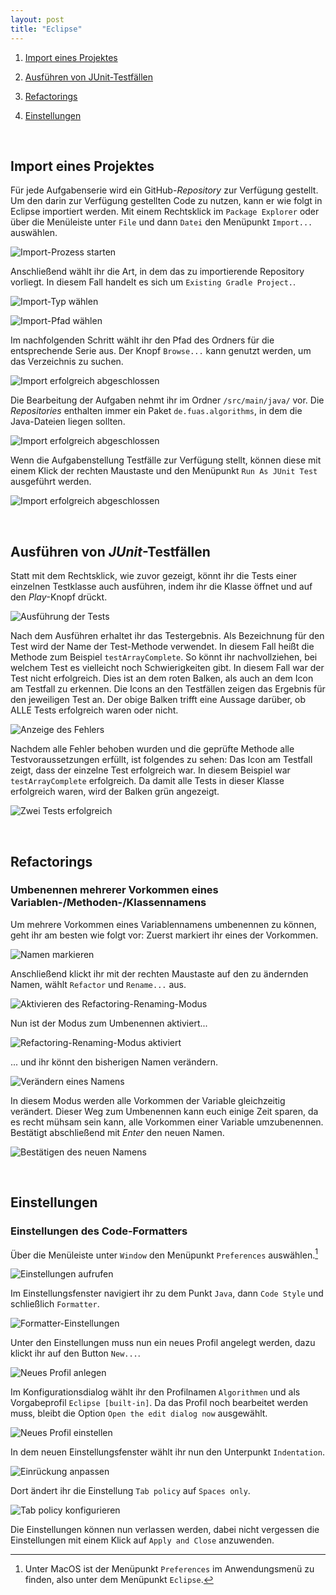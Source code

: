 ```yaml
---
layout: post
title: "Eclipse"
---
```


1. [Import eines Projektes](#import-eines-projektes)

2. [Ausführen von JUnit-Testfällen](#ausführen-von-junit-testfällen)

3. [Refactorings](#refactorings)

4. [Einstellungen](#einstellungen)

<br/>

## Import eines Projektes

Für jede Aufgabenserie wird ein GitHub-_Repository_ zur Verfügung gestellt.
Um den darin zur Verfügung gestellten Code zu nutzen, kann er wie folgt in Eclipse importiert werden.
Mit einem Rechtsklick im `Package Explorer` oder über die Menüleiste unter `File` und dann `Datei` den Menüpunkt `Import...` auswählen.

![Import-Prozess starten](images/import/screen1.jpg)


Anschließend wählt ihr die Art, in dem das zu importierende Repository vorliegt. In diesem Fall handelt es sich um `Existing Gradle Project.`.

![Import-Typ wählen](images/import/screen2.jpg)


![Import-Pfad wählen](images/import/screen3.jpg)


Im nachfolgenden Schritt wählt ihr den Pfad des Ordners für die entsprechende Serie aus.
Der Knopf `Browse...` kann genutzt werden, um das Verzeichnis zu suchen.

![Import erfolgreich abgeschlossen](images/import/screen4.jpg)


Die Bearbeitung der Aufgaben nehmt ihr im Ordner `/src/main/java/` vor.
Die _Repositories_ enthalten immer ein Paket `de.fuas.algorithms`, in dem die Java-Dateien liegen sollten.

![Import erfolgreich abgeschlossen](images/import/screen5.jpg)


Wenn die Aufgabenstellung Testfälle zur Verfügung stellt, können diese mit einem Klick der rechten Maustaste und den Menüpunkt `Run As JUnit Test` ausgeführt werden.

![Import erfolgreich abgeschlossen](images/import/screen6.jpg)

 <br/>

## Ausführen von _JUnit_-Testfällen

Statt mit dem Rechtsklick, wie zuvor gezeigt, könnt ihr die Tests einer einzelnen Testklasse auch ausführen, indem ihr die Klasse öffnet und auf den _Play_-Knopf drückt.

![Ausführung der Tests](images/junit/screen1.jpg)

Nach dem Ausführen erhaltet ihr das Testergebnis.
Als Bezeichnung für den Test wird der Name der Test-Methode verwendet.
In diesem Fall heißt die Methode zum Beispiel `testArrayComplete`.
So könnt ihr nachvollziehen, bei welchem Test es vielleicht noch Schwierigkeiten gibt.
In diesem Fall war der Test nicht erfolgreich.
Dies ist an dem roten Balken, als auch an dem Icon am Testfall zu erkennen.
Die Icons an den Testfällen zeigen das Ergebnis für den jeweiligen Test an.
Der obige Balken trifft eine Aussage darüber, ob ALLE Tests erfolgreich waren oder nicht.

![Anzeige des Fehlers](images/junit/screen2.jpg)


Nachdem alle Fehler behoben wurden und die geprüfte Methode alle Testvoraussetzungen erfüllt, ist folgendes zu sehen:
Das Icon am Testfall zeigt, dass der einzelne Test erfolgreich war.
In diesem Beispiel war `testArrayComplete` erfolgreich.
Da damit alle Tests in dieser Klasse erfolgreich waren, wird der Balken grün angezeigt.

![Zwei Tests erfolgreich](images/junit/screen3.jpg)

<br/>

## Refactorings


### Umbenennen mehrerer Vorkommen eines Variablen-/Methoden-/Klassennamens

Um mehrere Vorkommen eines Variablennamens umbenennen zu können, geht ihr am besten wie folgt vor:
Zuerst markiert ihr eines der Vorkommen.

![Namen markieren](images/functions/rename/screen1.jpg)


Anschließend klickt ihr mit der rechten Maustaste auf den zu ändernden Namen, wählt `Refactor` und `Rename...` aus.

![Aktivieren des Refactoring-Renaming-Modus](images/functions/rename/screen2.jpg)


Nun ist der Modus zum Umbenennen aktiviert...

![Refactoring-Renaming-Modus aktiviert](images/functions/rename/screen3.jpg)


... und ihr könnt den bisherigen Namen verändern.

![Verändern eines Namens](images/functions/rename/screen4.jpg)

In diesem Modus werden alle Vorkommen der Variable gleichzeitig verändert.
Dieser Weg zum Umbenennen kann euch einige Zeit sparen, da es recht mühsam sein kann, alle Vorkommen einer Variable umzubenennen.
Bestätigt abschließend mit _Enter_ den neuen Namen.

![Bestätigen des neuen Namens](images/functions/rename/screen5.jpg)

<br/>

## Einstellungen

### Einstellungen des Code-Formatters

Über die Menüleiste unter `Window` den Menüpunkt `Preferences` auswählen.[^macos]

[^macos]: Unter MacOS ist der Menüpunkt `Preferences` im Anwendungsmenü zu finden, also unter dem Menüpunkt `Eclipse`.

![Einstellungen aufrufen](images/settings/formatter/screen1.png)


Im Einstellungsfenster navigiert ihr zu dem Punkt `Java`, dann `Code Style` und schließlich `Formatter`.

![Formatter-Einstellungen](images/settings/formatter/screen2.png)


Unter den Einstellungen muss nun ein neues Profil angelegt werden, dazu klickt ihr auf den Button `New...`.

![Neues Profil anlegen](images/settings/formatter/screen3.png)


Im Konfigurationsdialog wählt ihr den Profilnamen `Algorithmen` und als Vorgabeprofil `Eclipse [built-in]`. Da das Profil noch bearbeitet werden muss, bleibt die Option `Open the edit dialog now` ausgewählt.

![Neues Profil einstellen](images/settings/formatter/screen4.png)


In dem neuen Einstellungsfenster wählt ihr nun den Unterpunkt `Indentation`.

![Einrückung anpassen](images/settings/formatter/screen5.png)


Dort ändert ihr die Einstellung `Tab policy` auf `Spaces only`.

![Tab policy konfigurieren](images/settings/formatter/screen6.png)


Die Einstellungen können nun verlassen werden, dabei nicht vergessen die Einstellungen mit einem Klick auf `Apply and Close` anzuwenden.
